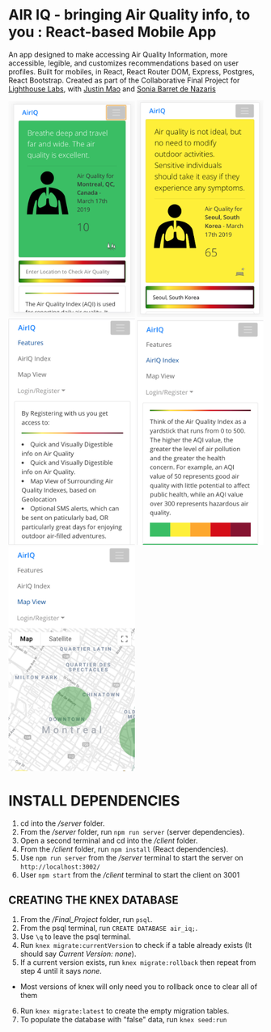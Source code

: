 # AIR IQ - bringing Air Quality info, to you : React-based Mobile App

An app designed to make accessing Air Quality Information, more accessible, legible, and customizes recommendations based on user profiles. Built for mobiles, in React, React Router DOM, Express, Postgres, React Bootstrap. Created as part of the Collaborative Final Project for <a href="https://www.lighthouselabs.ca/">Lighthouse Labs</a>, with <a href="https://github.com/qwhat">Justin Mao</a> and <a href="https://github.com/sogbdn">Sonia Barret de Nazaris</a>

<div>
<img src="https://github.com/cepholopoddreamz/AirIQ/blob/560e41eb3ffe84afd4c760aab4b4b8f54629a7a7/client/public/readme3.png" width="250">

<img src="https://github.com/cepholopoddreamz/AirIQ/blob/560e41eb3ffe84afd4c760aab4b4b8f54629a7a7/client/public/readme2.png" width="250">

<img src="https://github.com/cepholopoddreamz/AirIQ/blob/560e41eb3ffe84afd4c760aab4b4b8f54629a7a7/client/public/readme5.png" width="250"> 

<img src="https://github.com/cepholopoddreamz/AirIQ/blob/560e41eb3ffe84afd4c760aab4b4b8f54629a7a7/client/public/readme4.png" width="250">

<img src="https://github.com/cepholopoddreamz/AirIQ/blob/637359ede30f31185aea5d61b947d922836dafa9/client/public/mapview.png" width="250">

</div>


# INSTALL DEPENDENCIES

1. cd into the */server* folder.
2. From the */server* folder, run ```npm run server``` (server dependencies).
3. Open a second terminal and cd into the */client* folder.
4. From the */client* folder, run ```npm install``` (React dependencies).
5. Use ```npm run server``` from the */server* terminal to start the server on ```http://localhost:3002/```
6. User ```npm start``` from the */client* terminal to start the client on 3001

## CREATING THE KNEX DATABASE

1. From the */Final_Project* folder, run ```psql```.
2. From the psql terminal, run ```CREATE DATABASE air_iq;```.
3. Use ```\q``` to leave the psql terminal.
4. Run ```knex migrate:currentVersion``` to check if a table already exists (It should say *Current Version: none*).
5. If a current version exists, run ```knex migrate:rollback``` then repeat from step 4 until it says *none*.
  - Most versions of knex will only need you to rollback once to clear all of them
6. Run ```knex migrate:latest``` to create the empty migration tables.
7. To populate the database with "false" data, run ```knex seed:run```
